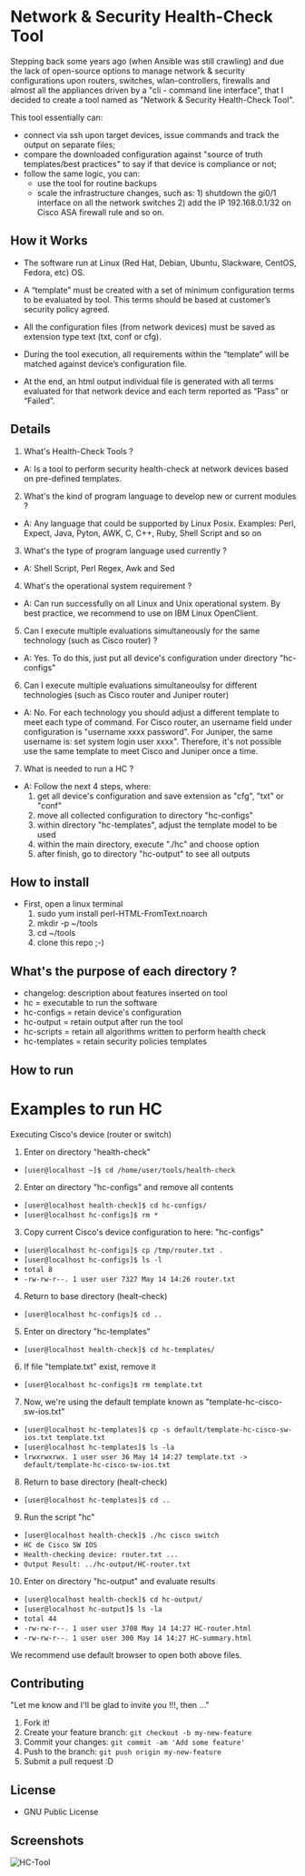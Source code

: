 # Network & Security Health-Check Tool
Stepping back some years ago (when Ansible was still crawling) and due the lack of open-source options to manage network & security configurations upon routers, switches, wlan-controllers, firewalls and almost all the appliances driven by a "cli - command line interface", that I decided to create a tool named as "Network & Security Health-Check Tool".

This tool essentially can:
- connect via ssh upon target devices, issue commands and track the output on separate files;
- compare the downloaded configuration against "source of truth templates/best practices" to say if that device is compliance or not;
- follow the same logic, you can:
    - use the tool for routine backups
    - scale the infrastructure changes, such as: 1) shutdown the gi0/1 interface on all the network switches 2) add the IP 192.168.0.1/32 on Cisco ASA firewall rule and so on.

## How it Works

- The software run at Linux (Red Hat, Debian, Ubuntu, Slackware, CentOS, Fedora, etc) OS.

- A “template” must be created with a set of minimum configuration terms to be evaluated by tool. This terms should be based at customer’s security policy agreed.

- All the configuration files (from network devices) must be saved as extension type text (txt, conf or cfg).

- During the tool execution, all requirements within the “template” will be matched against device’s configuration file.

- At the end, an html output individual file is generated with all terms evaluated for that network device and each term reported as “Pass” or “Failed”.

## Details
1. What's Health-Check Tools ?
- A: Is a tool to perform security health-check at network devices based on pre-defined templates.

2. What's the kind of program language to develop new or current modules ?
- A: Any language that could be supported by Linux Posix. Examples: Perl, Expect, Java, Pyton, AWK, C,
C++, Ruby, Shell Script and so on

3. What's the type of program language used currently ?
- A: Shell Script, Perl Regex, Awk and Sed

4. What's the operational system requirement ?
- A: Can run successfully on all Linux and Unix operational system. By best practice, we recommend to
use on IBM Linux OpenClient.

5. Can I execute multiple evaluations simultaneously for the same technology (such as Cisco router) ?
- A: Yes. To do this, just put all device's configuration under directory "hc-configs"

6. Can I execute multiple evaluations simultaneoulsy for different technologies (such as Cisco router
and Juniper router)
- A: No. For each technology you should adjust a different template to meet each type of command. For
Cisco router, an username field under configuration is "username xxxx password". For Juniper, the same
username is: set system login user xxxx". Therefore, it's not possible use the same template to meet Cisco
and Juniper once a time.

7. What is needed to run a HC ?
- A: Follow the next 4 steps, where:
    1. get all device's configuration and save extension as "cfg", "txt" or "conf"
    2. move all collected configuration to directory "hc-configs"
    3. within directory "hc-templates", adjust the template model to be used
    4. within the main directory, execute "./hc" and choose option
    5. after finish, go to directory "hc-output" to see all outputs

## How to install
- First, open a linux terminal
    1. sudo yum install perl-HTML-FromText.noarch
    2. mkdir -p ~/tools
    3. cd ~/tools
    4. clone this repo ;-)

## What's the purpose of each directory ?
- changelog: description about features inserted on tool
- hc = executable to run the software
- hc-configs = retain device's configuration
- hc-output = retain output after run the tool
- hc-scripts = retain all algorithms written to perform health check
- hc-templates = retain security policies templates

## How to run
# Examples to run HC
Executing Cisco's device (router or switch)

1. Enter on directory "health-check"
- `[user@localhost ~]$ cd /home/user/tools/health-check`

2. Enter on directory "hc-configs" and remove all contents
- `[user@localhost health-check]$ cd hc-configs/`
- `[user@localhost hc-configs]$ rm *`

3. Copy current Cisco's device configuration to here: "hc-configs"
- `[user@localhost hc-configs]$ cp /tmp/router.txt .`
- `[user@localhost hc-configs]$ ls -l`
- `total 8`
- `-rw-rw-r--. 1 user user 7327 May 14 14:26 router.txt`

4. Return to base directory (healt-check)
- `[user@localhost hc-configs]$ cd ..`

5. Enter on directory "hc-templates"
- `[user@localhost health-check]$ cd hc-templates/`

6. If file "template.txt" exist, remove it
- `[user@localhost hc-configs]$ rm template.txt`

7. Now, we're using the default template known as "template-hc-cisco-sw-ios.txt"
- `[user@localhost hc-templates]$ cp -s default/template-hc-cisco-sw-ios.txt template.txt`
- `[user@localhost hc-templates]$ ls -la`
- `lrwxrwxrwx. 1 user user 36 May 14 14:27 template.txt -> default/template-hc-cisco-sw-ios.txt`

8. Return to base directory (healt-check)
- `[user@localhost hc-templates]$ cd ..`

9. Run the script "hc"
- `[user@localhost health-check]$ ./hc cisco switch`
- `HC de Cisco SW IOS`
- `Health-checking device: router.txt ...`
- `Output Result: ../hc-output/HC-router.txt`

10. Enter on directory "hc-output" and evaluate results
- `[user@localhost health-check]$ cd hc-output/`
- `[user@localhost hc-output]$ ls -la`
- `total 44`
- `-rw-rw-r--. 1 user user 3708 May 14 14:27 HC-router.html`
- `-rw-rw-r--. 1 user user 300 May 14 14:27 HC-summary.html`

We recommend use default browser to open both above files.
 
## Contributing

"Let me know and I'll be glad to invite you !!!, then ..."

1. Fork it!
2. Create your feature branch: `git checkout -b my-new-feature`
3. Commit your changes: `git commit -am 'Add some feature'`
4. Push to the branch: `git push origin my-new-feature`
5. Submit a pull request :D

## License
- GNU Public License

## Screenshots
![HC-Tool](https://github.com/robertson-diasjr/tools/blob/main/hc-diagram.jpg)
